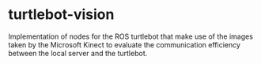 # turtlebot-vision
Implementation of nodes for the ROS turtlebot that make use of the images taken by the Microsoft Kinect to evaluate the communication efficiency between the local server and the turtlebot.
